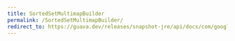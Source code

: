```yaml
---
title: SortedSetMultimapBuilder
permalink: /SortedSetMultimapBuilder/
redirect_to: https://guava.dev/releases/snapshot-jre/api/docs/com/google/common/collect/MultimapBuilder.SortedSetMultimapBuilder.html
---
```

